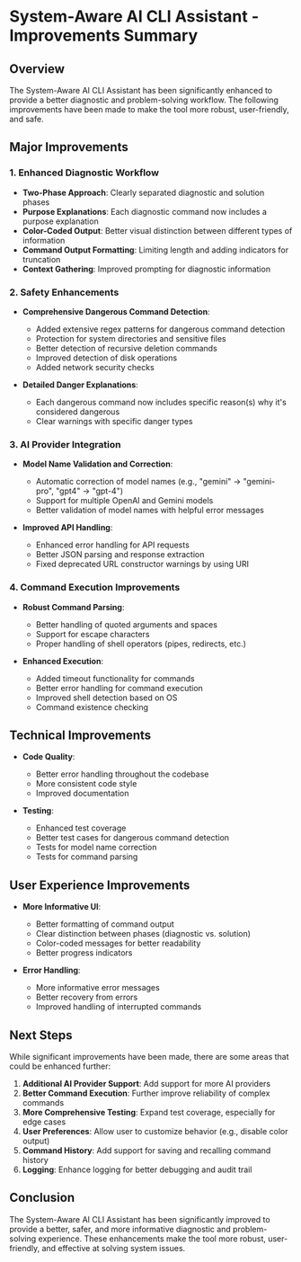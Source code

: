 # System-Aware AI CLI Assistant - Improvements Summary

## Overview

The System-Aware AI CLI Assistant has been significantly enhanced to provide a better diagnostic and problem-solving workflow. The following improvements have been made to make the tool more robust, user-friendly, and safe.

## Major Improvements

### 1. Enhanced Diagnostic Workflow

- **Two-Phase Approach**: Clearly separated diagnostic and solution phases
- **Purpose Explanations**: Each diagnostic command now includes a purpose explanation
- **Color-Coded Output**: Better visual distinction between different types of information
- **Command Output Formatting**: Limiting length and adding indicators for truncation
- **Context Gathering**: Improved prompting for diagnostic information

### 2. Safety Enhancements

- **Comprehensive Dangerous Command Detection**:
  - Added extensive regex patterns for dangerous command detection
  - Protection for system directories and sensitive files
  - Better detection of recursive deletion commands
  - Improved detection of disk operations
  - Added network security checks

- **Detailed Danger Explanations**:
  - Each dangerous command now includes specific reason(s) why it's considered dangerous
  - Clear warnings with specific danger types

### 3. AI Provider Integration

- **Model Name Validation and Correction**:
  - Automatic correction of model names (e.g., "gemini" → "gemini-pro", "gpt4" → "gpt-4")
  - Support for multiple OpenAI and Gemini models
  - Better validation of model names with helpful error messages

- **Improved API Handling**:
  - Enhanced error handling for API requests
  - Better JSON parsing and response extraction
  - Fixed deprecated URL constructor warnings by using URI

### 4. Command Execution Improvements

- **Robust Command Parsing**:
  - Better handling of quoted arguments and spaces
  - Support for escape characters
  - Proper handling of shell operators (pipes, redirects, etc.)

- **Enhanced Execution**:
  - Added timeout functionality for commands
  - Better error handling for command execution
  - Improved shell detection based on OS
  - Command existence checking

## Technical Improvements

- **Code Quality**:
  - Better error handling throughout the codebase
  - More consistent code style
  - Improved documentation

- **Testing**:
  - Enhanced test coverage
  - Better test cases for dangerous command detection
  - Tests for model name correction
  - Tests for command parsing

## User Experience Improvements

- **More Informative UI**:
  - Better formatting of command output
  - Clear distinction between phases (diagnostic vs. solution)
  - Color-coded messages for better readability
  - Better progress indicators

- **Error Handling**:
  - More informative error messages
  - Better recovery from errors
  - Improved handling of interrupted commands

## Next Steps

While significant improvements have been made, there are some areas that could be enhanced further:

1. **Additional AI Provider Support**: Add support for more AI providers
2. **Better Command Execution**: Further improve reliability of complex commands
3. **More Comprehensive Testing**: Expand test coverage, especially for edge cases
4. **User Preferences**: Allow user to customize behavior (e.g., disable color output)
5. **Command History**: Add support for saving and recalling command history
6. **Logging**: Enhance logging for better debugging and audit trail

## Conclusion

The System-Aware AI CLI Assistant has been significantly improved to provide a better, safer, and more informative diagnostic and problem-solving experience. These enhancements make the tool more robust, user-friendly, and effective at solving system issues.
